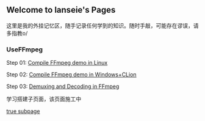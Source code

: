 ## Welcome to lanseie's Pages

这里是我的外挂记忆区，随手记录任何学到的知识。随时手敲，可能存在谬误，请多指教o/



### UseFFmpeg

Step 01: [Compile FFmpeg demo in Linux](https://github.com/lanseie/lanseie.github.io/blob/main/UseFFmpeg/UseFFmpeg_01_LinuxCompileFFmpeg/_posts/UseFFmpeg_01_LinuxCompileFFmpeg.md)

Step 02: [Compile FFmpeg demo in Windows+CLion](https://github.com/lanseie/lanseie.github.io/blob/main/UseFFmpeg/UseFFmpeg_02_WindowsCompileFFmpeg/UseFFmpeg_02_WindowsCompileFFmpeg.md)

Step 03: [Demuxing and Decoding in FFmpeg](https://github.com/lanseie/lanseie.github.io/blob/main/UseFFmpeg/UseFFmpeg_03_Demuxing_And_Decoding/UseFFmpeg_03_Demuxing_And_Decoding.md)



学习搭建子页面，该页面施工中

[true subpage](https://lanseie.github.io/UseFFmpeg/UseFFmpeg_01_LinuxCompileFFmpeg/index.markdown)

